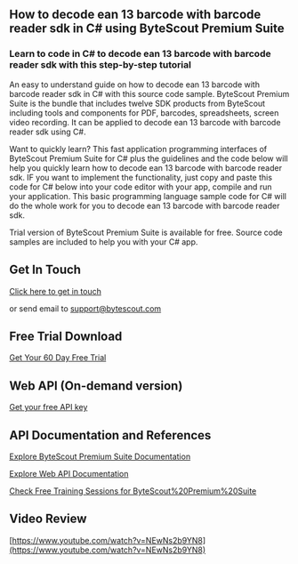 ## How to decode ean 13 barcode with barcode reader sdk in C# using ByteScout Premium Suite

### Learn to code in C# to decode ean 13 barcode with barcode reader sdk with this step-by-step tutorial

An easy to understand guide on how to decode ean 13 barcode with barcode reader sdk in C# with this source code sample. ByteScout Premium Suite is the bundle that includes twelve SDK products from ByteScout including tools and components for PDF, barcodes, spreadsheets, screen video recording. It can be applied to decode ean 13 barcode with barcode reader sdk using C#.

Want to quickly learn? This fast application programming interfaces of ByteScout Premium Suite for C# plus the guidelines and the code below will help you quickly learn how to decode ean 13 barcode with barcode reader sdk. IF you want to implement the functionality, just copy and paste this code for C# below into your code editor with your app, compile and run your application. This basic programming language sample code for C# will do the whole work for you to decode ean 13 barcode with barcode reader sdk.

Trial version of ByteScout Premium Suite is available for free. Source code samples are included to help you with your C# app.

## Get In Touch

[Click here to get in touch](https://bytescout.zendesk.com/hc/en-us/requests/new?subject=ByteScout%20Premium%20Suite%20Question)

or send email to [support@bytescout.com](mailto:support@bytescout.com?subject=ByteScout%20Premium%20Suite%20Question) 

## Free Trial Download

[Get Your 60 Day Free Trial](https://bytescout.com/download/web-installer?utm_source=github-readme)

## Web API (On-demand version)

[Get your free API key](https://pdf.co/documentation/api?utm_source=github-readme)

## API Documentation and References

[Explore ByteScout Premium Suite Documentation](https://bytescout.com/documentation/index.html?utm_source=github-readme)

[Explore Web API Documentation](https://pdf.co/documentation/api?utm_source=github-readme)

[Check Free Training Sessions for ByteScout%20Premium%20Suite](https://academy.bytescout.com/)

## Video Review

[https://www.youtube.com/watch?v=NEwNs2b9YN8](https://www.youtube.com/watch?v=NEwNs2b9YN8)